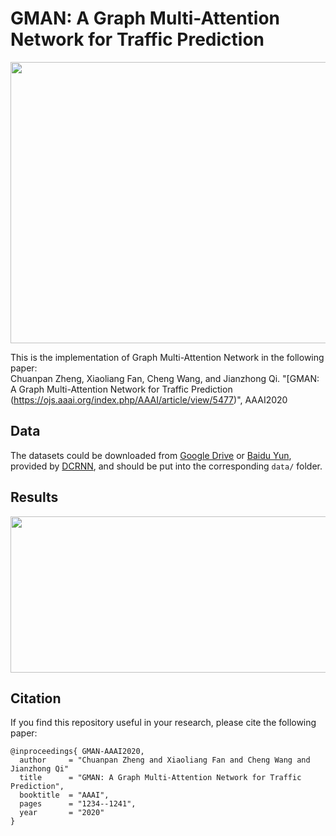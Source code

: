 # GMAN: A Graph Multi-Attention Network for Traffic Prediction

<p align="center">
  <img width="600" height="450" src=./figure/GMAN.png>
</p>

This is the implementation of Graph Multi-Attention Network in the following paper: \
Chuanpan Zheng, Xiaoliang Fan, Cheng Wang, and Jianzhong Qi. "[GMAN: A Graph Multi-Attention Network for Traffic Prediction (https://ojs.aaai.org/index.php/AAAI/article/view/5477)", AAAI2020

## Data
The datasets could be downloaded from [Google Drive](https://drive.google.com/open?id=10FOTa6HXPqX8Pf5WRoRwcFnW9BrNZEIX) or [Baidu Yun](https://pan.baidu.com/s/14Yy9isAIZYdU__OYEQGa_g), provided by [DCRNN](https://github.com/liyaguang/DCRNN), and should be put into the corresponding `data/` folder.

## Results
<p align="center">
  <img width="600" height="250" src=./figure/results.png>
</p>

## Citation

If you find this repository useful in your research, please cite the following paper:
```
@inproceedings{ GMAN-AAAI2020,
  author     = "Chuanpan Zheng and Xiaoliang Fan and Cheng Wang and Jianzhong Qi"
  title      = "GMAN: A Graph Multi-Attention Network for Traffic Prediction",
  booktitle  = "AAAI",
  pages      = "1234--1241",
  year       = "2020"
}
```
